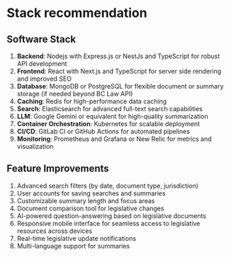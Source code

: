 # Stack recommendation

## Software Stack

1. **Backend**: Nodejs with Express.js or NestJs and TypeScript for robust API development
2. **Frontend**: React with Next.js and TypeScript for server side rendering and improved SEO
3. **Database**: MongoDB or PostgreSQL for flexible document or summary storage (if needed beyond BC Law API)
4. **Caching**: Redis for high-performance data caching
5. **Search**: Elasticsearch for advanced full-text search capabilities
6. **LLM**: Google Gemini or equivalent for high-quality summarization
7. **Container Orchestration**: Kubernetes for scalable deployment
8. **CI/CD**: GitLab CI or GitHub Actions for automated pipelines
9. **Monitoring**: Prometheus and Grafana or New Relic for metrics and visualization

## Feature Improvements

1. Advanced search filters (by date, document type, jurisdiction)
2. User accounts for saving searches and summaries
3. Customizable summary length and focus areas
4. Document comparison tool for legislative changes
5. AI-powered question-answering based on legislative documents
6. Responsive mobile interface for seamless access to legislative resources across devices
7. Real-time legislative update notifications
8. Multi-language support for summaries
